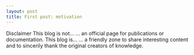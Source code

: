 ```yaml
---
layout: post
title: First post: motivation
---
```


Disclaimer
This blog is not...
... an official page for publications or documentation. 
This blog is...
... a friendly zone to share interesting content and to sincerily thank the original creators of knowledge.
